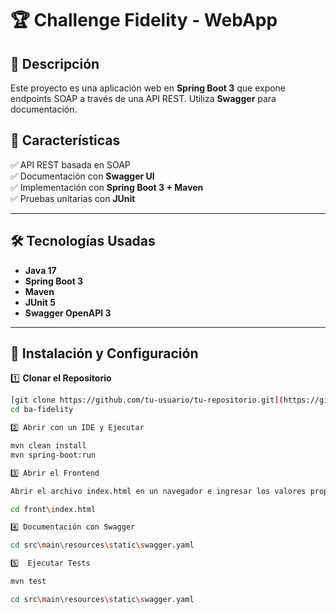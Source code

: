 # 🏆 Challenge Fidelity - WebApp

## 📖 Descripción
Este proyecto es una aplicación web en **Spring Boot 3** que expone endpoints SOAP a través de una API REST. Utiliza **Swagger** para documentación.

## 🚀 Características
✅ API REST basada en SOAP  
✅ Documentación con **Swagger UI**  
✅ Implementación con **Spring Boot 3 + Maven**    
✅ Pruebas unitarias con **JUnit**  

---

## 🛠️ Tecnologías Usadas
- **Java 17**
- **Spring Boot 3**
- **Maven**
- **JUnit 5**
- **Swagger OpenAPI 3**

---

## 📌 Instalación y Configuración

1️⃣  **Clonar el Repositorio**
```sh
[git clone https://github.com/tu-usuario/tu-repositorio.git](https://github.com/FranAdduci/ba-fidelity.git)
cd ba-fidelity

2️⃣ Abrir con un IDE y Ejecutar

mvn clean install
mvn spring-boot:run

3️⃣ Abrir el Frontend

Abrir el archivo index.html en un navegador e ingresar los valores propuestos en el challenge.

cd front\index.html

4️⃣ Documentación con Swagger

cd src\main\resources\static\swagger.yaml

5️⃣  Ejecutar Tests

mvn test

cd src\main\resources\static\swagger.yaml

